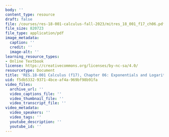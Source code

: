 ```yaml
---
body: ''
content_type: resource
draft: false
file: /courses/res-18-001-calculus-fall-2023/mitres_18_001_f17_ch06.pdf
file_size: 820723
file_type: application/pdf
image_metadata:
  caption: ''
  credit: ''
  image-alt: ''
learning_resource_types:
- Online Textbook
license: https://creativecommons.org/licenses/by-nc-sa/4.0/
resourcetype: Document
title: 'RES.18-001 Calculus (f17), Chapter 06: Exponentials and Logarithms'
uid: f5db5332-9371-4bce-af4a-969bf98b91fa
video_files:
  archive_url: ''
  video_captions_file: ''
  video_thumbnail_file: ''
  video_transcript_file: ''
video_metadata:
  video_speakers: ''
  video_tags: ''
  youtube_description: ''
  youtube_id: ''
---
```

